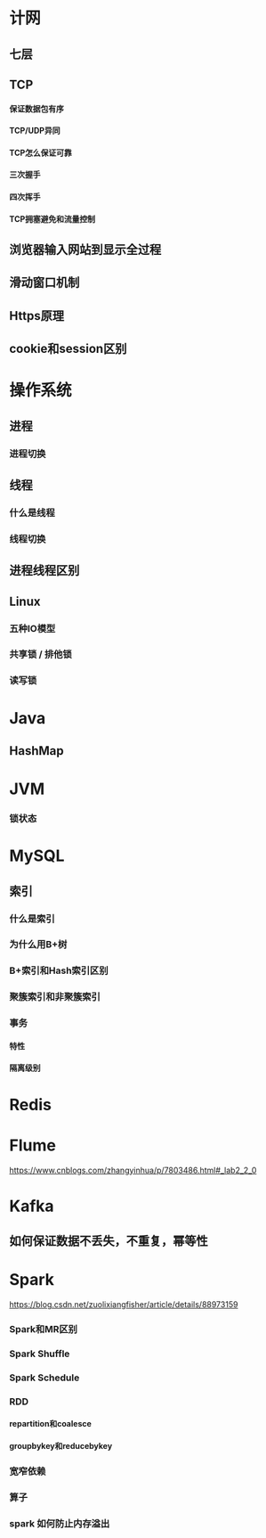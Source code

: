 # 计网

## 七层



## TCP

#### 保证数据包有序

#### TCP/UDP异同

#### TCP怎么保证可靠

#### 三次握手

#### 四次挥手

#### TCP拥塞避免和流量控制



## 浏览器输入网站到显示全过程

## 滑动窗口机制

## Https原理

## cookie和session区别





# 操作系统

## 进程

### 进程切换





## 线程

### 什么是线程

### 线程切换



## 进程线程区别



## Linux

### 五种IO模型

### 共享锁 / 排他锁

### 读写锁









# Java

## HashMap







# JVM

### 锁状态









# MySQL

## 索引

### 什么是索引

### 为什么用B+树

### B+索引和Hash索引区别

### 聚簇索引和非聚簇索引









### 事务

#### 特性

#### 隔离级别



# Redis







# Flume

 https://www.cnblogs.com/zhangyinhua/p/7803486.html#_lab2_2_0 







# Kafka

## 如何保证数据不丢失，不重复，幂等性







# Spark

 https://blog.csdn.net/zuolixiangfisher/article/details/88973159 

### Spark和MR区别



### Spark Shuffle

### Spark Schedule



### RDD



####  **repartition和coalesce** 



####  groupbykey和reducebykey





### 宽窄依赖



### 算子



###  spark 如何防止内存溢出 


